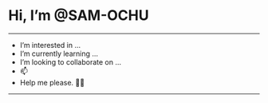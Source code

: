 # Hi, I’m @SAM-OCHU
---
- I’m interested in ...
- I’m currently learning ...
- I’m looking to collaborate on ...
- 📫 
-   Help me please. 🤲🤲
---
<!---
SAM-OCHU/SAM-OCHU is a ✨ special ✨ repository because its `README.md` (this file) appears on your GitHub profile.
You can click the Preview link to take a look at your changes.
--->
